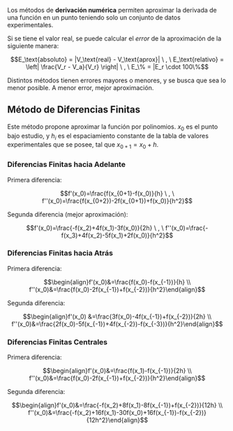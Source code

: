Los métodos de **derivación numérica** permiten aproximar la derivada de una función en un punto teniendo solo un conjunto de datos experimentales.

Si se tiene el valor real, se puede calcular el *error* de la aproximación de la siguiente manera:

$$E_\text{absoluto} = |V_\text{real} - V_\text{aprox}| \ , \ E_\text{relativo} = \left| \frac{V_r - V_a}{V_r} \right| \ , \ E_\% = |E_r \cdot 100\%$$

Distintos métodos tienen errores mayores o menores, y se busca que sea lo menor posible. A menor error, mejor aproximación.

## Método de Diferencias Finitas

Este método propone aproximar la función por polinomios. $x_0$ es el punto bajo estudio, y $h_i$ es el espaciamiento constante de la tabla de valores experimentales que se posee, tal que $x_{0+1}=x_0+h$.

### Diferencias Finitas hacia Adelante

Primera diferencia:

$$f'(x_0)=\frac{f(x_{0+1}-f(x_0)}{h} \ , \ f''(x_0)=\frac{f(x_{0+2})-2f(x_{0+1})+f(x_0)}{h^2}$$

Segunda diferencia (mejor aproximación):

$$f'(x_0)=\frac{-f(x_2)+4f(x_1)-3f(x_0)}{2h} \ , \ f''(x_0)=\frac{-f(x_3)+4f(x_2)-5f(x_1)+2f(x_0)}{h^2}$$

### Diferencias Finitas hacia Atrás

Primera diferencia:

$$\begin{align}f'(x_0)&=\frac{f(x_0)-f(x_{-1})}{h} \\
f''(x_0)&=\frac{f(x_0)-2f(x_{-1})+f(x_{-2})}{h^2}\end{align}$$

Segunda diferencia:

$$\begin{align}f'(x_0) &=\frac{3f(x_0)-4f(x_{-1})+f(x_{-2})}{2h} \\
f''(x_0)&=\frac{2f(x_0)-5f(x_{-1})+4f(x_{-2})-f(x_{-3})}{h^2}\end{align}$$

### Diferencias Finitas Centrales

Primera diferencia:

$$\begin{align}f'(x_0)&=\frac{f(x_1)-f(x_{-1})}{2h} \\ f''(x_0)&=\frac{f(x_0)-2f(x_{-1})+f(x_{-2})}{h^2}\end{align}$$

Segunda diferencia:

$$\begin{align}f'(x_0)&=\frac{-f(x_2)+8f(x_1)-8f(x_{-1})+f(x_{-2})}{12h} \\
f''(x_0)&=\frac{-f(x_2)+16f(x_1)-30f(x_0)+16f(x_{-1})-f(x_{-2})}{12h^2}\end{align}$$
